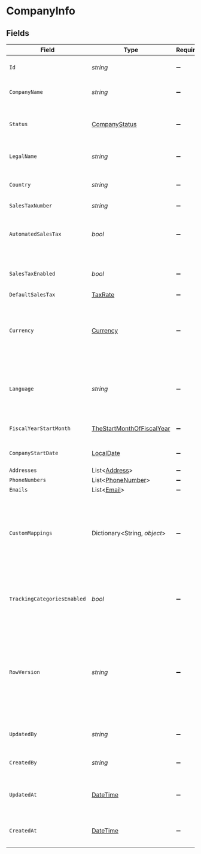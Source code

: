 # CompanyInfo


## Fields

| Field                                                                                                                                      | Type                                                                                                                                       | Required                                                                                                                                   | Description                                                                                                                                | Example                                                                                                                                    |
| ------------------------------------------------------------------------------------------------------------------------------------------ | ------------------------------------------------------------------------------------------------------------------------------------------ | ------------------------------------------------------------------------------------------------------------------------------------------ | ------------------------------------------------------------------------------------------------------------------------------------------ | ------------------------------------------------------------------------------------------------------------------------------------------ |
| `Id`                                                                                                                                       | *string*                                                                                                                                   | :heavy_minus_sign:                                                                                                                         | A unique identifier for an object.                                                                                                         | 12345                                                                                                                                      |
| `CompanyName`                                                                                                                              | *string*                                                                                                                                   | :heavy_minus_sign:                                                                                                                         | The name of the company.                                                                                                                   | SpaceX                                                                                                                                     |
| `Status`                                                                                                                                   | [CompanyStatus](../../Models/Components/CompanyStatus.md)                                                                                  | :heavy_minus_sign:                                                                                                                         | Based on the status some functionality is enabled or disabled.                                                                             | active                                                                                                                                     |
| `LegalName`                                                                                                                                | *string*                                                                                                                                   | :heavy_minus_sign:                                                                                                                         | The legal name of the company                                                                                                              | SpaceX Inc.                                                                                                                                |
| `Country`                                                                                                                                  | *string*                                                                                                                                   | :heavy_minus_sign:                                                                                                                         | country code according to ISO 3166-1 alpha-2.                                                                                              | US                                                                                                                                         |
| `SalesTaxNumber`                                                                                                                           | *string*                                                                                                                                   | :heavy_minus_sign:                                                                                                                         | N/A                                                                                                                                        | 111.222.333                                                                                                                                |
| `AutomatedSalesTax`                                                                                                                        | *bool*                                                                                                                                     | :heavy_minus_sign:                                                                                                                         | Whether sales tax is calculated automatically for the company                                                                              |                                                                                                                                            |
| `SalesTaxEnabled`                                                                                                                          | *bool*                                                                                                                                     | :heavy_minus_sign:                                                                                                                         | Whether sales tax is enabled for the company                                                                                               |                                                                                                                                            |
| `DefaultSalesTax`                                                                                                                          | [TaxRate](../../Models/Components/TaxRate.md)                                                                                              | :heavy_minus_sign:                                                                                                                         | N/A                                                                                                                                        |                                                                                                                                            |
| `Currency`                                                                                                                                 | [Currency](../../Models/Components/Currency.md)                                                                                            | :heavy_minus_sign:                                                                                                                         | Indicates the associated currency for an amount of money. Values correspond to [ISO 4217](https://en.wikipedia.org/wiki/ISO_4217).         | USD                                                                                                                                        |
| `Language`                                                                                                                                 | *string*                                                                                                                                   | :heavy_minus_sign:                                                                                                                         | language code according to ISO 639-1. For the United States - EN                                                                           | EN                                                                                                                                         |
| `FiscalYearStartMonth`                                                                                                                     | [TheStartMonthOfFiscalYear](../../Models/Components/TheStartMonthOfFiscalYear.md)                                                          | :heavy_minus_sign:                                                                                                                         | The start month of fiscal year.                                                                                                            | January                                                                                                                                    |
| `CompanyStartDate`                                                                                                                         | [LocalDate](https://nodatime.org/3.1.x/api/NodaTime.LocalDate.html)                                                                        | :heavy_minus_sign:                                                                                                                         | Date when company file was created                                                                                                         | 2015-06-05                                                                                                                                 |
| `Addresses`                                                                                                                                | List<[Address](../../Models/Components/Address.md)>                                                                                        | :heavy_minus_sign:                                                                                                                         | N/A                                                                                                                                        |                                                                                                                                            |
| `PhoneNumbers`                                                                                                                             | List<[PhoneNumber](../../Models/Components/PhoneNumber.md)>                                                                                | :heavy_minus_sign:                                                                                                                         | N/A                                                                                                                                        |                                                                                                                                            |
| `Emails`                                                                                                                                   | List<[Email](../../Models/Components/Email.md)>                                                                                            | :heavy_minus_sign:                                                                                                                         | N/A                                                                                                                                        |                                                                                                                                            |
| `CustomMappings`                                                                                                                           | Dictionary<String, *object*>                                                                                                               | :heavy_minus_sign:                                                                                                                         | When custom mappings are configured on the resource, the result is included here.                                                          |                                                                                                                                            |
| `TrackingCategoriesEnabled`                                                                                                                | *bool*                                                                                                                                     | :heavy_minus_sign:                                                                                                                         | Whether tracking categories are enabled for the company on transactions                                                                    |                                                                                                                                            |
| `RowVersion`                                                                                                                               | *string*                                                                                                                                   | :heavy_minus_sign:                                                                                                                         | A binary value used to detect updates to a object and prevent data conflicts. It is incremented each time an update is made to the object. | 1-12345                                                                                                                                    |
| `UpdatedBy`                                                                                                                                | *string*                                                                                                                                   | :heavy_minus_sign:                                                                                                                         | The user who last updated the object.                                                                                                      | 12345                                                                                                                                      |
| `CreatedBy`                                                                                                                                | *string*                                                                                                                                   | :heavy_minus_sign:                                                                                                                         | The user who created the object.                                                                                                           | 12345                                                                                                                                      |
| `UpdatedAt`                                                                                                                                | [DateTime](https://learn.microsoft.com/en-us/dotnet/api/system.datetime?view=net-5.0)                                                      | :heavy_minus_sign:                                                                                                                         | The date and time when the object was last updated.                                                                                        | 2020-09-30T07:43:32.000Z                                                                                                                   |
| `CreatedAt`                                                                                                                                | [DateTime](https://learn.microsoft.com/en-us/dotnet/api/system.datetime?view=net-5.0)                                                      | :heavy_minus_sign:                                                                                                                         | The date and time when the object was created.                                                                                             | 2020-09-30T07:43:32.000Z                                                                                                                   |
